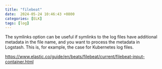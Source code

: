 ```yaml
---
title: "filebeat"
date:  2024-05-24 10:46:43 +0800
categories: [ELK]
tags: [log]
---
```


The symlinks option can be useful if symlinks to the log files have additional metadata in the file name, and you want to process the metadata in Logstash. This is, for example, the case for Kubernetes log files.

https://www.elastic.co/guide/en/beats/filebeat/current/filebeat-input-container.html
